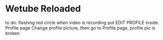 # Wetube Reloaded

to do:
flashing red circle when video is recording
put EDIT PROFILE inside Profile page
Change profile picture, then go to Profile page, profile pic is broken
